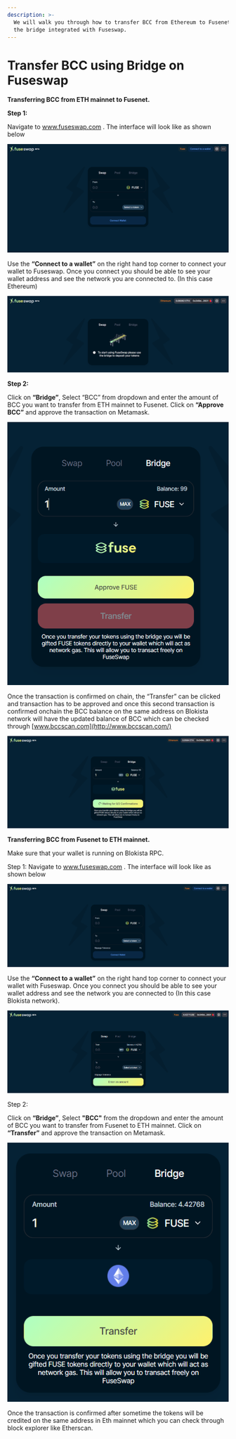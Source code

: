 ```yaml
---
description: >-
  We will walk you through how to transfer BCC from Ethereum to Fusenet using
  the bridge integrated with Fuseswap.
---
```


# Transfer BCC using Bridge on Fuseswap

**Transferring BCC from ETH mainnet to Fusenet.**

**Step 1:**

Navigate to www.fuseswap.com . The interface will look like as shown below

![](../../.gitbook/assets/0%20%286%29.png)

Use the **“Connect to a wallet”** on the right hand top corner to connect your wallet to Fuseswap. Once you connect you should be able to see your wallet address and see the network you are connected to. \(In this case Ethereum\)

![](../../.gitbook/assets/1%20%289%29.png)

**Step 2:**

Click on **“Bridge”**, Select “BCC” from dropdown and enter the amount of BCC you want to transfer from ETH mainnet to Fusenet. Click on **“Approve BCC”** and approve the transaction on Metamask.

![](../../.gitbook/assets/2%20%289%29.png)

Once the transaction is confirmed on chain, the “Transfer” can be clicked and transaction has to be approved and once this second transaction is confirmed onchain the BCC balance on the same address on Blokista network will have the updated balance of BCC which can be checked through [www.bccscan.com](http://www.bccscan.com/)

![](../../.gitbook/assets/3%20%288%29.png)

**Transferring BCC from Fusenet to ETH mainnet.**

Make sure that your wallet is running on Blokista RPC.

Step 1: Navigate to www.fuseswap.com . The interface will look like as shown below

![](../../.gitbook/assets/4%20%289%29.png)

Use the **“Connect to a wallet”** on the right hand top corner to connect your wallet with Fuseswap. Once you connect you should be able to see your wallet address and see the network you are connected to \(In this case Blokista network\).

![](../../.gitbook/assets/5%20%286%29.png)

Step 2:

Click on **“Bridge”**, Select **"BCC"** from the dropdown and enter the amount of BCC you want to transfer from Fusenet to ETH mainnet. Click on **“Transfer”** and approve the transaction on Metamask.

![](../../.gitbook/assets/6%20%287%29.png)

Once the transaction is confirmed after sometime the tokens will be credited on the same address in Eth mainnet which you can check through block explorer like Etherscan.

